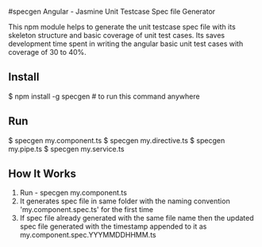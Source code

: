 #specgen
Angular -  Jasmine Unit Testcase Spec file Generator

This npm module helps to generate the unit testcase spec file with its skeleton structure and basic coverage of unit test cases. Its saves development time spent in writing the angular basic unit test cases with coverage of 30 to 40%. 


## Install

$ npm install -g specgen # to run this command anywhere

## Run

$ specgen my.component.ts 
$ specgen my.directive.ts 
$ specgen my.pipe.ts 
$ specgen my.service.ts

## How It Works

1. Run - specgen my.component.ts 
2. It generates spec file in same folder with the naming convention 'my.component.spec.ts' for the first time
3. If spec file already generated with the same file name then the updated spec file generated with the timestamp appended to it as  
    my.component.spec.YYYMMDDHHMM.ts

